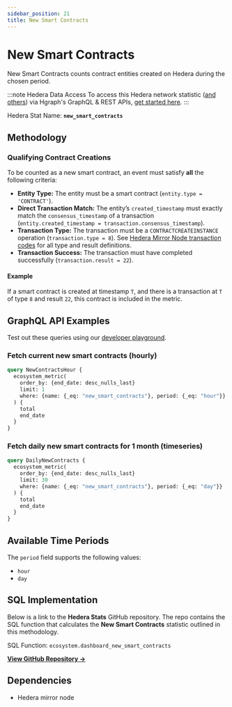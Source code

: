 ```yaml
---
sidebar_position: 21
title: New Smart Contracts
---
```


# New Smart Contracts

New Smart Contracts counts contract entities created on Hedera during the chosen period.

:::note Hedera Data Access
To access this Hedera network statistic ([and others](/category/hedera-stats/)) via Hgraph's GraphQL & REST APIs, [get started here](https://www.hgraph.com/hedera).
:::

Hedera Stat Name: **`new_smart_contracts`**

## Methodology

### Qualifying Contract Creations

To be counted as a new smart contract, an event must satisfy **all** the following criteria:

- **Entity Type:** The entity must be a smart contract (`entity.type = 'CONTRACT'`).
- **Direct Transaction Match:** The entity’s `created_timestamp` must exactly match the `consensus_timestamp` of a transaction (`entity.created_timestamp = transaction.consensus_timestamp`).
- **Transaction Type:** The transaction must be a `CONTRACTCREATEINSTANCE` operation (`transaction.type = 8`). See [Hedera Mirror Node transaction codes](https://github.com/hashgraph/hedera-mirror-node/blob/main/hedera-mirror-rest/model/transactionType.js) for all type and result definitions.
- **Transaction Success:** The transaction must have completed successfully (`transaction.result = 22`).

#### Example

If a smart contract is created at timestamp `T`, and there is a transaction at `T` of type `8` and result `22`, this contract is included in the metric.

## GraphQL API Examples

Test out these queries using our [developer playground](https://dashboard.hgraph.com).

### Fetch current new smart contracts (hourly)

```graphql
query NewContractsHour {
  ecosystem_metric(
    order_by: {end_date: desc_nulls_last}
    limit: 1
    where: {name: {_eq: "new_smart_contracts"}, period: {_eq: "hour"}}
  ) {
    total
    end_date
  }
}
```

### Fetch daily new smart contracts for 1 month (timeseries)

```graphql
query DailyNewContracts {
  ecosystem_metric(
    order_by: {end_date: desc_nulls_last}
    limit: 30
    where: {name: {_eq: "new_smart_contracts"}, period: {_eq: "day"}}
  ) {
    total
    end_date
  }
}
```

## Available Time Periods

The `period` field supports the following values:

- `hour`
- `day`

## SQL Implementation

Below is a link to the **Hedera Stats** GitHub repository. The repo contains the SQL function that calculates the **New Smart Contracts** statistic outlined in this methodology.

SQL Function: `ecosystem.dashboard_new_smart_contracts`

**[View GitHub Repository →](https://github.com/hgraph-io/hedera-stats)**

## Dependencies
* Hedera mirror node
